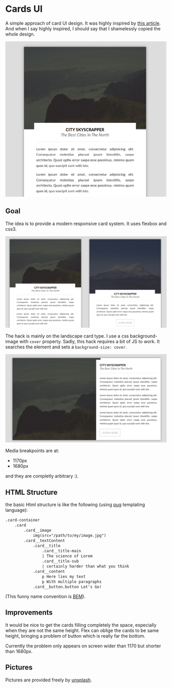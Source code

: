 # Cards UI

A simple approach of card UI design.
It was highly inspired by [this article][article].
And when I say highly inspired, I should say that I shamelessly copied the whole design.

![Screenshot](captures/capture.png)

## Goal

The idea is to provide a modern responsive card system.
It uses flexbox and css3.

![Side by side screenshot](captures/side-by-side.png)

The hack is mainly on the landscape card type.
I use a css background-image with `cover` property.
Sadly, this hack requires a bit of JS to work.
It searches the element and sets a `background-size: cover`. 

![landscape screenshot](captures/landscape.png)

Media breakpoints are at:

+ 1170px
+ 1680px

and they are completly arbitrary :).

[article]: https://uxdesign.cc/design-better-cards-c0d12ab58c4

## HTML Structure

the basic Html structure is like the following (using [pug](https://pugjs.org) templating language):


```jade
.card-container
    .card
        .card__image
            img(src="/path/to/my/image.jpg")
        .card__textContent
            .card__title
                .card__title-main
                | The science of Lorem
                .card__title-sub
                | certainly harder than what you think
            .card__content
                p Here lies my text
                p With multiple paragraphs
            .card__button.button Let's Go!
```

(This funny name convention is [BEM](http://getbem.com/)).

## Improvements

It would be nice to get the cards filling completely the space,
especially when they are not the same height.
Flex can oblige the cards to be same height, bringing a problem of button which is really far the bottom.

Currently the problem only appears on screen wider than 1170 but shorter than 1680px.

## Pictures

Pictures are provided freely by [unsplash](https://unsplash.com).
